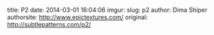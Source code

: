 title: P2
date: 2014-03-01 16:04:06
imgur: 
slug: p2
author: Dima Shiper
authorsite: http://www.epictextures.com/
original: http://subtlepatterns.com/p2/
